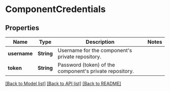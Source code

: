# ComponentCredentials

## Properties

Name | Type | Description | Notes
------------ | ------------- | ------------- | -------------
**username** | **String** | Username for the component's private repository. | 
**token** | **String** | Password (token) of the component's private repository. | 

[[Back to Model list]](../README.md#documentation-for-models) [[Back to API list]](../README.md#documentation-for-api-endpoints) [[Back to README]](../README.md)


